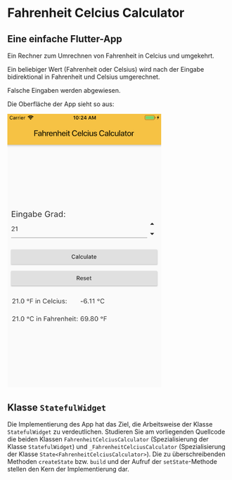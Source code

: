 # Fahrenheit Celcius Calculator

## Eine einfache Flutter-App

Ein Rechner zum Umrechnen von Fahrenheit in Celcius und umgekehrt.

Ein beliebiger Wert (Fahrenheit oder Celsius) wird nach der Eingabe bidirektional
in Fahrenheit und Celsius umgerechnet.

Falsche Eingaben werden abgewiesen.

Die Oberfläche der App sieht so aus:

<img src='assets/F_C_Calculator.png' width='350'>

## Klasse ``StatefulWidget``

Die Implementierung des App hat das Ziel, die Arbeitsweise der Klasse ``StatefulWidget`` zu verdeutlichen. Studieren Sie am vorliegenden Quellcode die beiden Klassen ``FahrenheitCelciusCalculator`` (Spezialisierung der Klasse ``StatefulWidget``) und ``_FahrenheitCelciusCalculator``  (Spezialisierung der Klasse ``State<FahrenheitCelciusCalculator>``). Die zu überschreibenden Methoden ``createState`` bzw. ``build`` und der Aufruf der ``setState``-Methode stellen den Kern der Implementierung dar.

